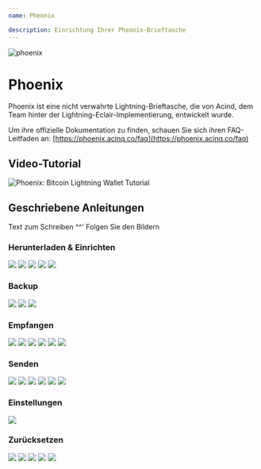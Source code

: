 ```yaml
---
name: Pheonix

description: Einrichtung Ihrer Pheonix-Brieftasche
---
```


![phoenix](assets/cover.jpeg)

# Phoenix

Phoenix ist eine nicht verwahrte Lightning-Brieftasche, die von Acind, dem Team hinter der Lightning-Eclair-Implementierung, entwickelt wurde.

Um ihre offizielle Dokumentation zu finden, schauen Sie sich ihren FAQ-Leitfaden an: [https://phoenix.acinq.co/faq](https://phoenix.acinq.co/faq)

## Video-Tutorial

![Phoenix: Bitcoin Lightning Wallet Tutorial](https://www.youtube.com/watch?v=Cx5PK1H5OR0)

## Geschriebene Anleitungen

Text zum Schreiben ^^' Folgen Sie den Bildern

### Herunterladen & Einrichten

![](assets/screenshot1.jpeg)
![](assets/screenshot2.jpeg)
![](assets/screenshot3.jpeg)
![](assets/screenshot4.jpeg)
![](assets/screenshot5.jpeg)

### Backup

![](assets/screenshot6.jpeg)
![](assets/screenshot7.jpeg)
![](assets/screenshot8.jpeg)

### Empfangen

![](assets/screenshot9.jpeg)
![](assets/screenshot10.jpeg)
![](assets/screenshot11.jpeg)
![](assets/screenshot12.jpeg)
![](assets/screenshot13.jpeg)
![](assets/screenshot14.jpeg)

### Senden

![](assets/screenshot15.jpeg)
![](assets/screenshot16.jpeg)
![](assets/screenshot17.jpeg)
![](assets/screenshot18.jpeg)
![](assets/screenshot19.jpeg)
![](assets/screenshot20.jpeg)

### Einstellungen

![](assets/screenshot21.jpeg)

### Zurücksetzen

![](assets/screenshot22.jpeg)
![](assets/screenshot23.jpeg)
![](assets/screenshot24.jpeg)
![](assets/screenshot25.jpeg)
![](assets/screenshot26.jpeg)
